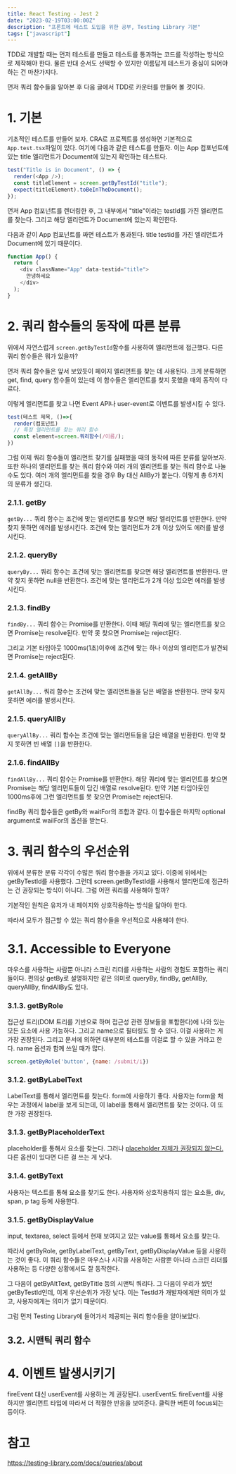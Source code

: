 ```yaml
---
title: React Testing - Jest 2
date: "2023-02-19T03:00:00Z"
description: "프론트에 테스트 도입을 위한 공부, Testing Library 기본"
tags: ["javascript"]
---
```


TDD로 개발할 때는 먼저 테스트를 만들고 테스트를 통과하는 코드를 작성하는 방식으로 제작해야 한다. 물론 반대 순서도 선택할 수 있지만 이름답게 테스트가 중심이 되어야 하는 건 마찬가지다.

먼저 쿼리 함수들을 알아본 후 다음 글에서 TDD로 카운터를 만들어 볼 것이다.

# 1. 기본

기초적인 테스트를 만들어 보자. CRA로 프로젝트를 생성하면 기본적으로 `App.test.tsx`파일이 있다. 여기에 다음과 같은 테스트를 만들자. 이는 App 컴포넌트에 있는 title 엘리먼트가 Document에 있는지 확인하는 테스트다.

```js
test("Title is in Document", () => {
  render(<App />);
  const titleElement = screen.getByTestId("title");
  expect(titleElement).toBeInTheDocument();
});
```

먼저 App 컴포넌트를 렌더링한 후, 그 내부에서 "title"이라는 testId를 가진 엘리먼트를 찾는다. 그리고 해당 엘리먼트가 Document에 있는지 확인한다.

다음과 같이 App 컴포넌트를 짜면 테스트가 통과된다. title testid를 가진 엘리먼트가 Document에 있기 때문이다.

```js
function App() {
  return (
    <div className="App" data-testid="title">
      안녕하세요
    </div>
  );
}
```

# 2. 쿼리 함수들의 동작에 따른 분류

위에서 자연스럽게 `screen.getByTestId`함수를 사용하여 엘리먼트에 접근했다. 다른 쿼리 함수들은 뭐가 있을까?

먼저 쿼리 함수들은 앞서 보았듯이 페이지 엘리먼트를 찾는 데 사용된다. 크게 분류하면 get, find, query 함수들이 있는데 이 함수들은 엘리먼트를 찾지 못했을 때의 동작이 다르다.

이렇게 엘리먼트를 찾고 나면 Event API나 user-event로 이벤트를 발생시킬 수 있다.

```js
test(테스트 제목, ()=>{
  render(컴포넌트)
  // 특정 엘리먼트를 찾는 쿼리 함수
  const element=screen.쿼리함수(/이름/);
})
```

그럼 이제 쿼리 함수들이 엘리먼트 찾기를 실패했을 때의 동작에 따른 분류를 알아보자. 또한 하나의 엘리먼트를 찾는 쿼리 함수와 여러 개의 엘리먼트를 찾는 쿼리 함수로 나눌 수도 있다. 여러 개의 엘리먼트를 찾을 경우 By 대신 AllBy가 붙는다. 이렇게 총 6가지의 분류가 생긴다.

### 2.1.1. getBy

`getBy...` 쿼리 함수는 조건에 맞는 엘리먼트를 찾으면 해당 엘리먼트를 반환한다. 만약 찾지 못하면 에러를 발생시킨다. 조건에 맞는 엘리먼트가 2개 이상 있어도 에러를 발생시킨다.

### 2.1.2. queryBy

`queryBy...` 쿼리 함수는 조건에 맞는 엘리먼트를 찾으면 해당 엘리먼트를 반환한다. 만약 찾지 못하면 null을 반환한다. 조건에 맞는 엘리먼트가 2개 이상 있으면 에러를 발생시킨다.

### 2.1.3. findBy

`findBy...` 쿼리 함수는 Promise를 반환한다. 이때 해당 쿼리에 맞는 엘리먼트를 찾으면 Promise는 resolve된다. 만약 못 찾으면 Promise는 reject된다.

그리고 기본 타임아웃 1000ms(1초)이후에 조건에 맞는 하나 이상의 엘리먼트가 발견되면 Promise는 reject된다.

### 2.1.4. getAllBy

`getAllBy...` 쿼리 함수는 조건에 맞는 엘리먼트들을 담은 배열을 반환한다. 만약 찾지 못하면 에러를 발생시킨다.

### 2.1.5. queryAllBy

`queryAllBy...` 쿼리 함수는 조건에 맞는 엘리먼트들을 담은 배열을 반환한다. 만약 찾지 못하면 빈 배열 `[]`을 반환한다.

### 2.1.6. findAllBy

`findAllBy...` 쿼리 함수는 Promise를 반환한다. 해당 쿼리에 맞는 엘리먼트를 찾으면 Promise는 해당 엘리먼트들이 담긴 배열로 resolve된다. 만약 기본 타임아웃인 1000ms후에 그런 엘리먼트를 못 찾으면 Promise는 reject된다.

findBy 쿼리 함수들은 getBy와 waitFor의 조합과 같다. 이 함수들은 마지막 optional argument로 wailFor의 옵션을 받는다.

# 3. 쿼리 함수의 우선순위

위에서 분류한 분류 각각이 수많은 쿼리 함수들을 가지고 있다. 이중에 위에서는 getByTestId를 사용했다. 그런데 screen.getByTestId를 사용해서 엘리먼트에 접근하는 건 권장되는 방식이 아니다. 그럼 어떤 쿼리를 사용해야 할까?

기본적인 원칙은 유저가 내 페이지와 상호작용하는 방식을 닮아야 한다. 

따라서 모두가 접근할 수 있는 쿼리 함수들을 우선적으로 사용해야 한다.

# 3.1. Accessible to Everyone

마우스를 사용하는 사람뿐 아니라 스크린 리더를 사용하는 사람의 경험도 포함하는 쿼리들이다. 편의상 getBy로 설명하지만 같은 의미로 queryBy, findBy, getAllBy, queryAllBy, findAllBy도 있다.

### 3.1.3. getByRole

접근성 트리(DOM 트리를 기반으로 하며 접근성 관련 정보들을 포함한다)에 나와 있는 모든 요소에 사용 가능하다. 그리고 name으로 필터링도 할 수 있다. 이걸 사용하는 게 가장 권장된다. 그리고 문서에 의하면 대부분의 테스트를 이걸로 할 수 있을 거라고 한다. name 옵션과 함께 쓰일 때가 많다.

```js
screen.getByRole('button', {name: /submit/i})
```

### 3.1.2. getByLabelText

LabelText를 통해서 엘리먼트를 찾는다. form에 사용하기 좋다. 사용자는 form을 채우는 과정에서 label을 보게 되는데, 이 label을 통해서 엘리먼트를 찾는 것이다. 이 또한 가장 권장된다.

### 3.1.3. getByPlaceholderText

placeholder를 통해서 요소를 찾는다. 그러나 [placeholder 자체가 권장되지 않는다.](https://www.nngroup.com/articles/form-design-placeholders/) 다른 옵션이 있다면 다른 걸 쓰는 게 낫다.

### 3.1.4. getByText

사용자는 텍스트를 통해 요소를 찾기도 한다. 사용자와 상호작용하지 않는 요소들, div, span, p tag 등에 사용한다.

### 3.1.5. getByDisplayValue

input, textarea, select 등에서 현재 보여지고 있는 value를 통해서 요소를 찾는다. 


따라서 getByRole, getByLabelText, getByText, getByDisplayValue 등을 사용하는 것이 좋다. 이 쿼리 함수들은 마우스나 시각을 사용하는 사람뿐 아니라 스크린 리더를 사용하는 등 다양한 상황에서도 잘 동작한다.

그 다음이 getByAltText, getByTitle 등의 시맨틱 쿼리다. 그 다음이 우리가 썼던 getByTestId인데, 이게 우선순위가 가장 낮다. 이는 TestId가 개발자에게만 의미가 있고, 사용자에게는 의미가 없기 때문이다.

그럼 먼저 Testing Library에 들어가서 제공되는 쿼리 함수들을 알아보았다.

## 3.2. 시맨틱 쿼리 함수





# 4. 이벤트 발생시키기

fireEvent 대신 userEvent를 사용하는 게 권장된다. userEvent도 fireEvent를 사용하지만 엘리먼트 타입에 따라서 더 적절한 반응을 보여준다. 클릭한 버튼이 focus되는 등이다.

# 참고

https://testing-library.com/docs/queries/about